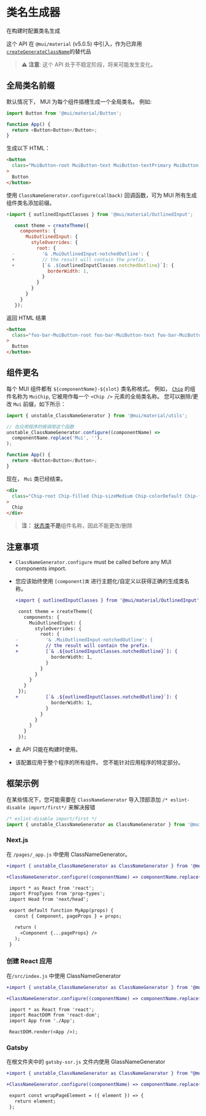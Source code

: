 # 类名生成器

<p class="description">在构建时配置类名生成</p>

这个 API 在 `@mui/material` (v5.0.5) 中引入，作为已弃用[`createGenerateClassName`](/system/styles/api/#creategenerateclassname-options-class-name-generator)的替代品

> ⚠️ **注意**: 这个 API 处于不稳定阶段，将来可能发生变化。

## 全局类名前缀

默认情况下， MUI 为每个组件插槽生成一个全局类名。 例如:

```js
import Button from '@mui/material/Button';

function App() {
  return <Button>Button</Button>;
}
```

生成以下 HTML：

```html
<button
  class="MuiButton-root MuiButton-text MuiButton-textPrimary MuiButton-sizeMedium MuiButton-textSizeMedium MuiButtonBase-root css-1ujsas3"
>
  Button
</button>
```

使用 `ClassNameGenerator.configure(callback)` 回调函数，可为 MUI 所有生成组件类名添加前缀。

```js
+import { outlinedInputClasses } from '@mui/material/OutlinedInput';

   const theme = createTheme({
     components: {
       MuiOutlinedInput: {
         styleOverrides: {
           root: {
  -          '& .MuiOutlinedInput-notchedOutline': {
  +          // the result will contain the prefix.
  +          [`& .${outlinedInputClasses.notchedOutline}`]: {
               borderWidth: 1,
             }
           }
         }
       }
     }
   });
```

返回 HTML 结果

```html
<button
  class="foo-bar-MuiButton-root foo-bar-MuiButton-text foo-bar-MuiButton-textPrimary foo-bar-MuiButton-sizeMedium foo-bar-MuiButton-textSizeMedium foo-bar-MuiButtonBase-root css-1ujsas3"
>
  Button
</button>
```

## 组件更名

每个 MUI 组件都有 `${componentName}-${slot}` 类名称格式。 例如， [`Chip`](/material-ui/react-chip/) 的组件名称为 `MuiChip`, 它被用作每一个 `<Chip />` 元素的全局类名称。 您可以删除/更改 `Mui` 前缀，如下所示：

```js
import { unstable_ClassNameGenerator } from '@mui/material/utils';

// 在应用程序的根调用这个函数
unstable_ClassNameGenerator.configure((componentName) =>
  componentName.replace('Mui', ''),
);

function App() {
  return <Button>Button</Button>;
}
```

现在， `Mui` 类已经结束。

```html
<div
  class="Chip-root Chip-filled Chip-sizeMedium Chip-colorDefault Chip-filledDefault css-mttbc0"
>
  Chip
</div>
```

> **注：** [状态类](/material-ui/customization/how-to-customize/#state-classes)**不是**组件名称，因此不能更改/删除

## 注意事项

- `ClassNameGenerator.configure` must be called before any MUI components import.
- 您应该始终使用 `[component]类` 进行主题化/自定义以获得正确的生成类名称。

  ```diff
  +import { outlinedInputClasses } from '@mui/material/OutlinedInput';

   const theme = createTheme({
     components: {
       MuiOutlinedInput: {
         styleOverrides: {
           root: {
  -          '& .MuiOutlinedInput-notchedOutline': {
  +          // the result will contain the prefix.
  +          [`& .${outlinedInputClasses.notchedOutline}`]: {
               borderWidth: 1,
             }
           }
         }
       }
     }
   });
  +          [`& .${outlinedInputClasses.notchedOutline}`]: {
               borderWidth: 1,
             }
           }
         }
       }
     }
   });
  ```

- 此 API 只能在构建时使用。
- 该配置应用于整个程序的所有组件。 您不能针对应用程序的特定部分。

## 框架示例

在某些情况下，您可能需要在 `ClassNameGenerator` 导入顶部添加 `/* eslint-disable import/first*/` 来解决报错

```js
/* eslint-disable import/first */
import { unstable_ClassNameGenerator as ClassNameGenerator } from '@mui/material/utils';
```

### Next.js

在 `/pages/_app.js` 中使用 ClassNameGenerator。

```diff
+import { unstable_ClassNameGenerator as ClassNameGenerator } from '@mui/material/utils';

+ClassNameGenerator.configure((componentName) => componentName.replace('Mui', ''));

 import * as React from 'react';
 import PropTypes from 'prop-types';
 import Head from 'next/head';

 export default function MyApp(props) {
   const { Component, pageProps } = props;

   return (
     <Component {...pageProps} />
   );
 }
```

### 创建 React 应用

在`/src/index.js` 中使用 ClassNameGenerator

```diff
+import { unstable_ClassNameGenerator as ClassNameGenerator } from '@mui/material/utils';

+ClassNameGenerator.configure((componentName) => componentName.replace('Mui', ''));

 import * as React from 'react';
 import ReactDOM from 'react-dom';
 import App from './App';

 ReactDOM.render(<App />);
```

### Gatsby

在根文件夹中的 `gatsby-ssr.js` 文件内使用 GlassNameGenerator

```diff
+import { unstable_ClassNameGenerator as ClassNameGenerator } from "@mui/material/utils";

+ClassNameGenerator.configure((componentName) => componentName.replace('Mui', ''));

 export const wrapPageElement = ({ element }) => {
   return element;
 };
```
